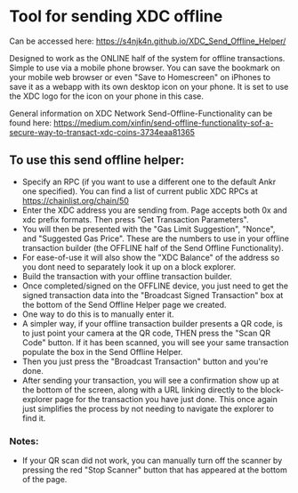 # Tool for sending XDC offline

Can be accessed here: <a href="https://s4njk4n.github.io/XDC_Send_Offline_Helper/" target="_blank">https://s4njk4n.github.io/XDC_Send_Offline_Helper/</a>

Designed to work as the ONLINE half of the system for offline transactions. Simple to use via a mobile phone browser. You can save the bookmark on your mobile web browser or even "Save to Homescreen" on iPhones to save it as a webapp with its own desktop icon on your phone. It is set to use the XDC logo for the icon on your phone in this case.

General information on XDC Network Send-Offline-Functionality can be found here: <a href="https://medium.com/xinfin/send-offline-functionality-sof-a-secure-way-to-transact-xdc-coins-3734eaa81365" target="_blank">https://medium.com/xinfin/send-offline-functionality-sof-a-secure-way-to-transact-xdc-coins-3734eaa81365</a>

## To use this send offline helper:
- Specify an RPC (if you want to use a different one to the default Ankr one specified). You can find a list of current public XDC RPCs at <a href="https://chainlist.org/chain/50" target="_blank">https://chainlist.org/chain/50</a>
- Enter the XDC address you are sending from. Page accepts both 0x and xdc prefix formats. Then press "Get Transaction Parameters".
- You will then be presented with the "Gas Limit Suggestion", "Nonce", and "Suggested Gas Price". These are the numbers to use in your offline transaction builder (the OFFLINE half of the Send Offline Functionality).
- For ease-of-use it will also show the "XDC Balance" of the address so you dont need to separately look it up on a block explorer.
- Build the transaction with your offline transaction builder.
- Once completed/signed on the OFFLINE device, you just need to get the signed transaction data into the "Broadcast Signed Transaction" box at the bottom of the Send Offline Helper page we created.
- One way to do this is to manually enter it.
- A simpler way, if your offline transaction builder presents a QR code, is to just point your camera at the QR code, THEN press the "Scan QR Code" button. If it has been scanned, you will see your same transaction populate the box in the Send Offline Helper.
- Then you just press the "Broadcast Transaction" button and you're done.
- After sending your transaction, you will see a confirmation show up at the bottom of the screen, along with a URL linking directly to the block-explorer page for the transaction you have just done. This once again just simplifies the process by not needing to navigate the explorer to find it.

### Notes:
- If your QR scan did not work, you can manually turn off the scanner by pressing the red "Stop Scanner" button that has appeared at the bottom of the page.
